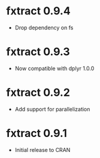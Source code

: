 # fxtract 0.9.4
* Drop dependency on fs

# fxtract 0.9.3
* Now compatible with dplyr 1.0.0

# fxtract 0.9.2
* Add support for parallelization

# fxtract 0.9.1
* Initial release to CRAN
